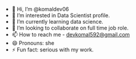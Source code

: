 - 👋 Hi, I’m @komaldev06
- 👀 I’m interested in Data Scientist profile.
- 🌱 I’m currently learning data science.
- 💞️ I’m looking to collaborate on full time job role.
- 📫 How to reach me - devkomal592@gmail.com
- 😄 Pronouns: she
- ⚡ Fun fact: serious with my work.

<!---
komaldev06/komaldev06 is a ✨ special ✨ repository because its `README.md` (this file) appears on your GitHub profile.
You can click the Preview link to take a look at your changes.
--->
